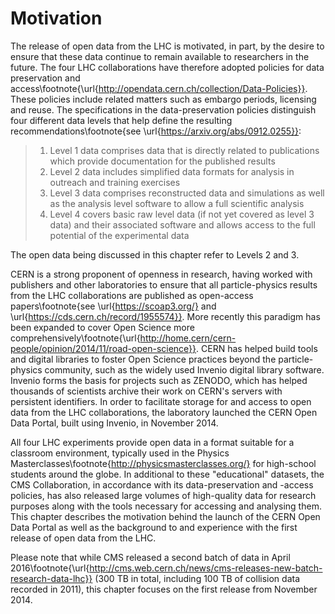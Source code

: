 # Motivation

The release of open data from the LHC is motivated, in part, by the desire to ensure that these data continue to remain available to researchers in the future. The four LHC collaborations have therefore adopted policies for data preservation and access\footnote{\url{http://opendata.cern.ch/collection/Data-Policies}}. These policies include related matters such as embargo periods, licensing and reuse. The specifications in the data-preservation policies distinguish four different data levels that help define the resulting recommendations\footnote{see \url{https://arxiv.org/abs/0912.0255}}:

> 1. Level 1 data comprises data that is directly related to publications which provide documentation for the published results
> 2. Level 2 data includes simplified data formats for analysis in outreach and training exercises
> 3. Level 3 data comprises reconstructed data and simulations as well as the analysis level software to allow a full scientific analysis
> 4. Level 4 covers basic raw level data (if not yet covered as level 3 data) and their associated software and allows access to the full potential of the experimental data

The open data being discussed in this chapter refer to Levels 2 and 3.

CERN is a strong proponent of openness in research, having worked with publishers and other laboratories to ensure that all particle-physics results from the LHC collaborations are published as open-access papers\footnote{see \url{https://scoap3.org/} and \url{https://cds.cern.ch/record/1955574}}. More recently this paradigm has been expanded to cover Open Science more comprehensively\footnote{\url{http://home.cern/cern-people/opinion/2014/11/road-open-science}}. CERN has helped build tools and digital libraries to foster Open Science practices beyond the particle-physics community, such as the widely used Invenio digital library software. Invenio forms the basis for projects such as ZENODO, which has helped thousands of scientists archive their work on CERN's servers with persistent identifiers. In order to facilitate storage for and access to open data from the LHC collaborations, the laboratory launched the CERN Open Data Portal, built using Invenio, in November 2014.

All four LHC experiments provide open data in a format suitable for a classroom environment, typically used in the Physics Masterclasses\footnote{http://physicsmasterclasses.org/} for high-school students around the globe. In additional to these "educational" datasets, the CMS Collaboration, in accordance with its data-preservation and -access policies, has also released large volumes of high-quality data for research purposes along with the tools necessary for accessing and analysing them. This chapter describes the motivation behind the launch of the CERN Open Data Portal as well as the background to and experience with the first release of open data from the LHC.

Please note that while CMS released a second batch of data in April 2016\footnote{\url{http://cms.web.cern.ch/news/cms-releases-new-batch-research-data-lhc}} (300 TB in total, including 100 TB of collision data recorded in 2011), this chapter focuses on the first release from November 2014.
